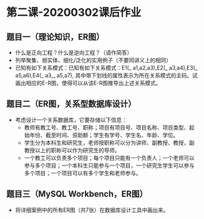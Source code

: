 第二课-20200302课后作业
=======================
题目一（理论知识，ER图）
----------
- 什么是正向工程？什么是逆向工程？（请作简答）
- 列举聚集、弱实体、细化/泛化的实用例子（不要同讲义上的相同）
- 已知有如下关系模式：已知有如下关系模式：E1(_ a1,a2,a3),E2(_ a3,a4),E3(_ a5,a6),E4(_ a3,_ a5,a7),  其中带下划线的属性表示为所在关系模式的主码。试画出相应的E-R图，使得可以从该E-R图推导出上述关系模式。

题目二（ER图，关系型数据库设计）
-------------------------------
- 考虑设计一个关系数据库，它要存储以下信息：
    - 教师有教工号、教工号、职称；项目有项目号、项目名称、项目类型、起始年份、截至时间、资助额；学生有学号、学生名、年龄、学位。
    - 学生分为本科生和研究生，老师按职称可以分为讲师、副教授、教授，副教授以上的职称可以作为研究生的导师。
    - 一个教工可以负责多个项目；每个项目只能有一个负责人；一个老师可以参与多个项目；一个本科生只能参与一个项目，一个研究生学生可以参与多个项目；一个项目可以有多个学生和老师参与。

题目三（MySQL Workbench，ER图）
------------------------------
- 将详细案例中的所有ER图（共7张）在数据库设计工具中画出来。

